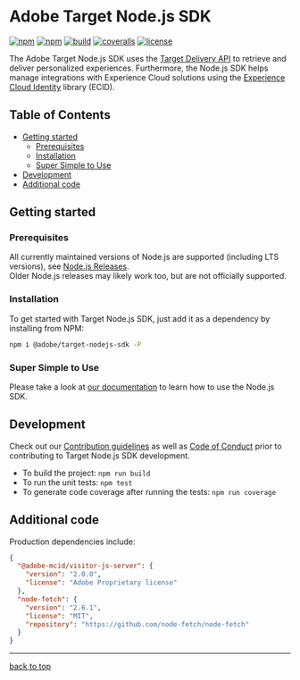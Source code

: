 # Adobe Target Node.js SDK

[![npm](https://img.shields.io/npm/v/@adobe/target-nodejs-sdk)](https://www.npmjs.com/package/@adobe/target-nodejs-sdk)
[![npm](https://img.shields.io/npm/dm/@adobe/target-nodejs-sdk)](https://www.npmjs.com/package/@adobe/target-nodejs-sdk)
[![build](https://github.com/adobe/target-nodejs-sdk/workflows/CI/badge.svg)](https://github.com/adobe/target-nodejs-sdk/actions)
[![coveralls](https://img.shields.io/coveralls/github/adobe/target-nodejs-sdk)](https://coveralls.io/github/adobe/target-nodejs-sdk?branch=HEAD)
[![license](https://img.shields.io/npm/l/@adobe/target-nodejs-sdk.svg)](https://github.com/adobe/target-nodejs-sdk/blob/main/LICENSE)

The Adobe Target Node.js SDK uses the [Target Delivery API] to retrieve and deliver personalized experiences.
Furthermore, the Node.js SDK helps manage integrations with Experience Cloud solutions using the [Experience Cloud Identity](https://docs.adobe.com/content/help/en/id-service/using/intro/overview.html)
library (ECID).

## Table of Contents

- [Getting started](#getting-started)
  - [Prerequisites](#prerequisites)
  - [Installation](#installation)
  - [Super Simple to Use](#super-simple-to-use)
- [Development](#development)
- [Additional code](#additional-code)

## Getting started

### Prerequisites

All currently maintained versions of Node.js are supported (including LTS versions), see
[Node.js Releases](https://en.wikipedia.org/wiki/Node.js#Releases).  
Older Node.js releases may likely work too, but are not officially supported.

### Installation

To get started with Target Node.js SDK, just add it as a dependency by installing from NPM:

```bash
npm i @adobe/target-nodejs-sdk -P
```

### Super Simple to Use

Please take a look at [our documentation](https://adobetarget-sdks.gitbook.io/docs/sdk-reference-guides/nodejs-sdk) to learn how to use the Node.js SDK.

## Development

Check out our [Contribution guidelines](./.github/CONTRIBUTING.md) as well as [Code of Conduct](CODE_OF_CONDUCT.md) prior
to contributing to Target Node.js SDK development.  

- To build the project: `npm run build`  
- To run the unit tests: `npm test`  
- To generate code coverage after running the tests: `npm run coverage`

## Additional code

Production dependencies include:

```json
{
  "@adobe-mcid/visitor-js-server": {
    "version": "2.0.0",
    "license": "Adobe Proprietary license"
  },
  "node-fetch": {
    "version": "2.6.1",
    "license": "MIT",
    "repository": "https://github.com/node-fetch/node-fetch"
  }
}
```

---

[back to top](#table-of-contents)

[target delivery api]: https://developers.adobetarget.com/api/delivery-api/
